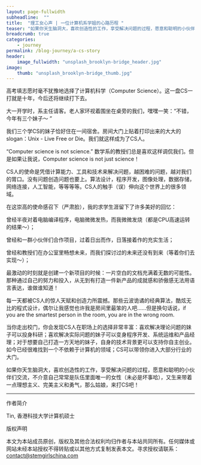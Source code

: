 ```yaml
---
layout: page-fullwidth
subheadline:  ""
title:  "理工女心声 | 一位计算机系学姐的心路历程 "
teaser: "如果你天生脑洞大，喜欢创造性的工作，享受解决问题的过程，愿意和聪明的小伙伴们交流，不介意自己常常是队伍里面唯一的女性，又生来带着一点理想主义、完美主义和勇气，那末姑娘，来打CS吧！"
breadcrumb: true
categories:
    - journey
permalink: /blog-journey/a-cs-story
header:
    image_fullwidth: "unsplash_brooklyn-bridge_header.jpg"
image:
    thumb: "unsplash_brooklyn-bridge_thumb.jpg"
---
```


高考填志愿时毫不犹豫地选择了计算机科学（Computer Science）。这一盘CS一打就是十年，今后还将继续打下去。

大一开学时，系主任请客。老人家环视着围坐在桌旁的我们，嘿嘿一笑：“不错，今年有三个妹子～ ”

我们三个学CS的妹子恰好住在一间宿舍。房间大门上贴着打印出来的大大的slogan：Unix - Live Free or Die。我们就这样成为了CS人。

“Computer science is not science.” 数学系的教授们总是喜欢这样调侃我们。但是如果让我说，Computer science is not just science！

CS人的使命是凭借计算能力、工具和技术来解决问题，越困难的问题，越对我们的胃口。没有问题创造问题也要上。算法设计，程序开发，图像处理，数据存储，网络连接，人工智能，等等等等。CS人的触手（误）伸向这个世界上的很多领域。

在这崇高的使命感召下（严肃脸），我的求学生涯留下了许多美好的回忆：

曾经半夜对着电脑编译程序，电脑微微发热，而我微微发烧（都是CPU高速运转的结果～）；

曾经和一群小伙伴们合作项目，过着日出而作，日落接着作的充实生活；

曾经和教授们在办公室里畅想未来，而我们探讨过的未来还没有到来（等着你们去实现～）；

最激动的时刻就是创建一个新项目的时候：一片空白的文档充满着无数的可能性。那种通过自己的努力和投入，从无到有打造一件新产品的成就感和骄傲感无法用语言表达，谁做谁知道！

每一天都被CS人的惊人天赋和创造力所震撼。那些云波诡谲的经典算法，酷炫无比的程式设计，偶尔让我感觉也许我是房间里最笨的人吧……但是换句话说，if you are the smartest person in the room, you are in the wrong room.

当你走出校门，你会发现CS人在职场上的选择非常丰富：喜欢解决理论问题的妹子可以投身科研；喜欢解决实际问题的妹子可以变身程序开发、系统运维和产品经理；对于想要自己打造一方天地的妹子，自身的技术背景更可以支持你自主创业。如今已经很难找到一个不依赖于计算机的领域；CS可以带领你进入大部分行业的大门。

如果你天生脑洞大，喜欢创造性的工作，享受解决问题的过程，愿意和聪明的小伙伴们交流，不介意自己常常是队伍里面唯一的女性（未必是坏事哈），又生来带着一点理想主义、完美主义和勇气，那么姑娘，来打CS吧！


- - -
作者简介

Tin, 香港科技大学计算机硕士

版权声明

本文为本站成员原创，版权及其他合法权利均归作者与本站共同所有。任何媒体或网站未经本站授权不得转贴或以其他方式复制发表本文。寻求授权请联系： contact@stemgirlschina.com



